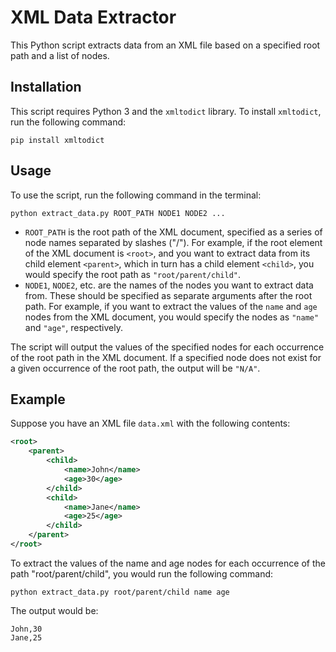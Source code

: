 # XML Data Extractor

This Python script extracts data from an XML file based on a specified root path and a list of nodes.

## Installation

This script requires Python 3 and the `xmltodict` library. To install `xmltodict`, run the following command:

`pip install xmltodict`

## Usage
To use the script, run the following command in the terminal:

`python extract_data.py ROOT_PATH NODE1 NODE2 ...`

- `ROOT_PATH` is the root path of the XML document, specified as a series of node names separated by slashes ("/"). For example, if the root element of the XML document is `<root>`, and you want to extract data from its child element `<parent>`, which in turn has a child element `<child>`, you would specify the root path as `"root/parent/child"`.
- `NODE1`, `NODE2`, etc. are the names of the nodes you want to extract data from. These should be specified as separate arguments after the root path. For example, if you want to extract the values of the `name` and `age` nodes from the XML document, you would specify the nodes as `"name"` and `"age"`, respectively.

The script will output the values of the specified nodes for each occurrence of the root path in the XML document. If a specified node does not exist for a given occurrence of the root path, the output will be `"N/A"`.

## Example

Suppose you have an XML file `data.xml` with the following contents:

```xml
<root>
    <parent>
        <child>
            <name>John</name>
            <age>30</age>
        </child>
        <child>
            <name>Jane</name>
            <age>25</age>
        </child>
    </parent>
</root>
```

To extract the values of the name and age nodes for each occurrence of the path "root/parent/child", you would run the following command:

```python extract_data.py root/parent/child name age```

The output would be:

```
John,30
Jane,25
```

